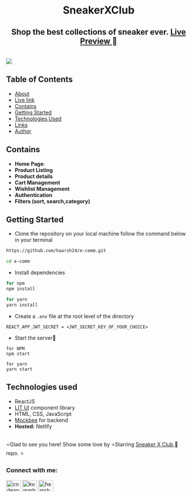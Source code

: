 <h1 align="center" style="font-weight: bold"> SneakerXClub </h1>
<h2 align="center" > Shop the best collections of sneaker ever.   <a href="https://sneakerxclub.netlify.app/"> Live Preview </a>  🚀 </h2>
</br>

<img src="https://github.com/haarsh24/e-comm/blob/dev/public/sneakerx.gif" />


## Table of Contents

- [About](#about)
- [Live link](#live-link)
- [Contains](#contains)
- [Getting Started](#getting-started)
- [Technologies Used](#technologies-used)
- [Links](#links)
- [Author](#author)

## Contains

- **Home Page**:
- **Product Listing**
- **Product details**
- **Cart Management**
- **Wishlist Management**
- **Authentication**
- **Filters (sort, search,category)**


## Getting Started

- Clone the repository on your local machine follow the command below in your terminal

```sh
https://github.com/haarsh24/e-comm.git

cd e-comm
```

- Install dependencies

```sh
for npm
npm install

for yarn
yarn install
```

- Create a `.env` file at the root level of the directory

```
REACT_APP_JWT_SECRET = <JWT_SECRET_KEY_OF_YOUR_CHOICE>
```

- Start the server🚀

```
for NPM
npm start

for yarn
yarn start
```

## Technologies used

- ReactJS
- [LIT UI](https://litui.netlify.app/) component library
- HTML, CSS, JavaScript
- [Mockbee](https://mockbee.netlify.app/) for backend
- **Hosted:** Netlify

</br>
⭐Glad to see you here! Show some love by ⭐Starring <a href="https://github.com/haarsh24/sneakerXclub"> Sneaker X Club </a>  🚀  repo. ⭐
</br>
<h3 align="left">Connect with me:</h3>
<p align="left">
<a href="https://twitter.com/codeandchords" target="blank"><img align="center" src="https://raw.githubusercontent.com/rahuldkjain/github-profile-readme-generator/master/src/images/icons/Social/twitter.svg" alt="codeandchords" height="30" width="40" /></a>
<a href="https://linkedin.com/in/kumarharshn" target="blank"><img align="center" src="https://raw.githubusercontent.com/rahuldkjain/github-profile-readme-generator/master/src/images/icons/Social/linked-in-alt.svg" alt="kumarharshn" height="30" width="40" /></a>
<a href="https://instagram.com/haarshn" target="blank"><img align="center" src="https://raw.githubusercontent.com/rahuldkjain/github-profile-readme-generator/master/src/images/icons/Social/instagram.svg" alt="haarshn" height="30" width="40" /></a>
</p>
